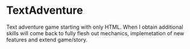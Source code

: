 # TextAdventure
Text adventure game starting with only HTML. When I obtain additional skills will come back to fully flesh out mechanics, implemetation of new features and extend game/story.

